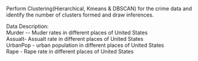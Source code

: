 Perform Clustering(Hierarchical, Kmeans & DBSCAN) for the crime data and identify the number of clusters formed and draw inferences.<br>

Data Description:<br>
Murder -- Muder rates in different places of United States<br>
Assualt- Assualt rate in different places of United States<br>
UrbanPop - urban population in different places of United States<br>
Rape - Rape rate in different places of United States<br>
